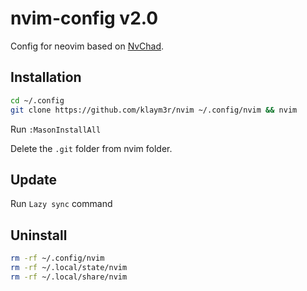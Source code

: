 # nvim-config v2.0

Config for neovim based on [NvChad](https://github.com/NvChad/NvChad).

## Installation

```bash
cd ~/.config
git clone https://github.com/klaym3r/nvim ~/.config/nvim && nvim
```

Run `:MasonInstallAll`

Delete the `.git` folder from nvim folder.

## Update

Run `Lazy sync` command

## Uninstall

```bash
rm -rf ~/.config/nvim
rm -rf ~/.local/state/nvim
rm -rf ~/.local/share/nvim
```
